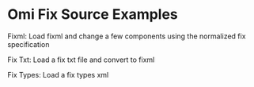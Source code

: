 # Omi Fix Source Examples

Fixml: Load fixml and change a few components using the normalized fix specification

Fix Txt: Load a fix txt file and convert to fixml

Fix Types: Load a fix types xml